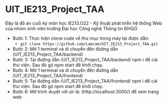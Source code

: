 # UIT_IE213_Project_TAA
Đây là đồ án cuối kỳ môn học IE213.O22 - Kỹ thuật phát triển hệ thống Web của nhóm sinh viên trường Đại học Công nghệ Thông tin ĐHQG


- Bước 1: Thực hiện clone code về thư mục trong máy tại được dẫn: 
  - `git clone https://github.com/Lamcam/UIT_IE213_Project_TAA.git` 
- Bước 2: Mở 1 terminal và di chuyển đến đường dẫn /UIT_IE213_Project_TAA/backend/ 
- Bước 3: Tại đường dẫn /UIT_IE213_Project_TAA/backend/ npm i để cài thư viện. Sau đó gõ npm start để khởi chạy. 
- Bước 4: Mở 1 terminal và di chuyển đến đường dẫn /UIT_IE213_Project_TAA/frontend/ 
- Bước 5: Tại đường dẫn /UIT_IE213_Project_TAA/frontend/ npm i để cài thư viện. Sau đó gõ npm start để khởi chạy. 
- Bước 6: Mở trình duyệt với ulr là: (http://localhost:3000/) để xem trang web
